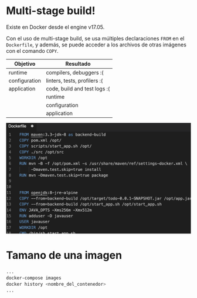 # Multi-stage build!

Existe en Docker desde el engine v17.05.

Con el uso de multi-stage build, se usa múltiples declaraciones `FROM` en el `Dockerfile`, y además, se puede acceder a los archivos de otras imágenes con el comando `COPY`.

|Objetivo|Resultado|
|---|---|
|runtime|compilers, debuggers :(|
|configuration|linters, tests, profilers :(|
|application|code, build and test logs :(|
||runtime|
||configuration|
||application|


![Sample Dockerfile](sample_dockerfile.png)

# Tamano de una imagen
```bash
...
docker-compose images
docker history <nombre_del_contenedor>
...
```
